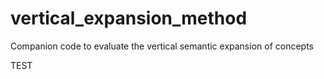 # vertical_expansion_method
Companion code to evaluate the vertical semantic expansion of concepts

TEST

